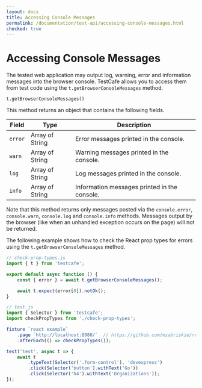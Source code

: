 ```yaml
---
layout: docs
title: Accessing Console Messages
permalink: /documentation/test-api/accessing-console-messages.html
checked: true
---
```

# Accessing Console Messages

The tested web application may output log, warning, error and information messages into the browser console. TestCafe allows you to access them from test code using the `t.getBrowserConsoleMessages` method.

```text
t.getBrowserConsoleMessages()
```

This method returns an object that contains the following fields.

Field | Type | Description
----- | ---- | -----------
`error` | Array of String | Error messages printed in the console.
`warn` | Array of String | Warning messages printed in the console.
`log`  | Array of String | Log messages printed in the console.
`info` | Array of String | Information messages printed in the console.

Note that this method returns only messages posted via the `console.error`, `console.warn`, `console.log` and `console.info` methods. Messages output by the browser (like when an unhandled exception occurs on the page) will not be returned.

The following example shows how to check the React prop types for errors using the `t.getBrowserConsoleMessages` method.

```js
// check-prop-types.js
import { t } from 'testcafe';

export default async function () {
    const { error } = await t.getBrowserConsoleMessages();

    await t.expect(error[0]).notOk();
}

// test.js
import { Selector } from 'testcafe';
import checkPropTypes from './check-prop-types';

fixture `react example`
    .page `http://localhost:8080/`  // https://github.com/mzabriskie/react-example
    .afterEach(() => checkPropTypes());

test('test', async t => {
    await t
        .typeText(Selector('.form-control'), 'devexpress')
        .click(Selector('button').withText('Go'))
        .click(Selector('h4').withText('Organizations'));
});
```